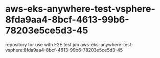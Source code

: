 # aws-eks-anywhere-test-vsphere-8fda9aa4-8bcf-4613-99b6-78203e5ce5d3-45
repository for use with E2E test job aws-eks-anywhere-test-vsphere:8fda9aa4-8bcf-4613-99b6-78203e5ce5d3-45
